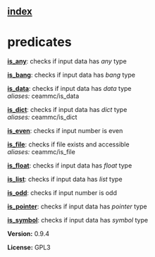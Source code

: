 [index](index.html) 
---

# predicates




[**is_any**](is_any.html): checks if input data has *any* type 

[**is_bang**](is_bang.html): checks if input data has *bang* type 

[**is_data**](is_data.html): checks if input data has *data* type <br>
_aliases:_ ceammc/is_data


[**is_dict**](is_dict.html): checks if input data has *dict* type <br>
_aliases:_ ceammc/is_dict


[**is_even**](is_even.html): checks if input number is even 

[**is_file**](is_file.html): checks if file exists and accessible <br>
_aliases:_ ceammc/is_file


[**is_float**](is_float.html): checks if input data has *float* type 

[**is_list**](is_list.html): checks if input data has *list* type 

[**is_odd**](is_odd.html): checks if input number is odd 

[**is_pointer**](is_pointer.html): checks if input data has *pointer* type 

[**is_symbol**](is_symbol.html): checks if input data has *symbol* type 


**Version:** 0.9.4

**License:** GPL3
